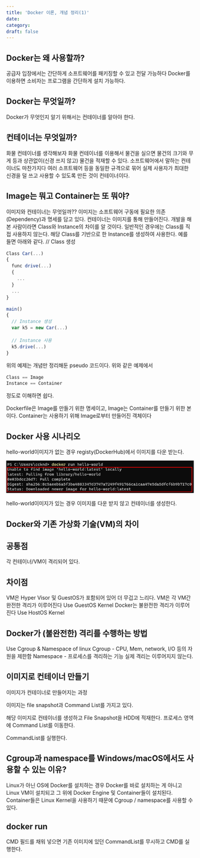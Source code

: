 ```yaml
---
title: 'Docker 이론, 개념 정리(1)'
date:
category:
draft: false
---
```


## Docker는 왜 사용할까?

공급자 입장에서는 간단하게 소프트웨어를 패키징할 수 있고 전달 가능하다
Docker를 이용하면 소비자는 프로그램을 간단하게 설치 가능하다.

## Docker는 무엇일까?

Docker가 무엇인지 알기 위해서는 컨테이너를 알아야 한다.

## 컨테이너는 무엇일까?

화물 컨테이너를 생각해보자
화물 컨테이너를 이용해서 물건을 실으면 물건의 크기와 무게 등과 상관없이(신경 쓰지 않고) 물건을 적재할 수 있다.
소프트웨어에서 말하는 컨테이너도 마찬가지다
여러 소프트웨어 등을 동일한 규격으로 묶어 실제 사용자가 최대한 신경을 덜 쓰고 사용할 수 있도록 만든 것이 컨테이너이다.

## Image는 뭐고 Container는 또 뭐야?

이미지와 컨테이너는 무엇일까??
이미지는 소프트웨어 구동에 필요한 의존(Dependency)과 명세를 담고 있다.
컨테이너는 이미지를 통해 만들어진다.
개발을 해본 사람이라면 Class와 Instance의 차이를 알 것이다.
일반적인 경우에는 Class를 직접 사용하지 않는다.
해당 Class를 기반으로 한 Instance를 생성하여 사용한다.
예를 들면 아래와 같다.
// Class 생성

```js
Class Car(...)
{
  func drive(...)
  {
    ...
  }
  ...
}
```

```js
main()
{
  // Instance 생성
  var k5 = new Car(...)

  // Instance 사용
  k5.drive(...)
}
```

위의 예제는 개념만 정리해둔 pseudo 코드이다.
위와 같은 예제에서

```js
Class == Image
Instance == Container
```

정도로 이해하면 쉽다.

Dockerfile은 Image를 만들기 위한 명세이고, Image는 Container를 만들기 위한 본이다.
Container는 사용하기 위해 Image로부터 만들어진 객체이다

## Docker 사용 시나리오

hello-world이미지가 없는 경우 registy(DockerHub)에서 이미지를 다운 받는다.

![picture 2](2021-03-08/5760633012eddee6570a7c22a7d8dc9a83aaab41b998d1a4302640603fccdc09.png)

hello-world이미지가 있는 경우 이미지를 다운 받지 않고 컨테이너를 생성한다.

## Docker와 기존 가상화 기술(VM)의 차이

## 공통점

각 컨테이너/VM이 격리되어 있다.

## 차이점

VM은 Hyper Visor 및 GuestOS가 포함되어 있어 더 무겁고 느리다.
VM은 각 VM간 완전한 격리가 이루어진다
Use GuestOS Kernel
Docker는 불완전한 격리가 이루어진다
Use HostOS Kernel

## Docker가 (불완전한) 격리를 수행하는 방법

Use Cgroup & Namespace of linux
Cgroup - CPU, Mem, network, I/O 등의 자원을 제한함
Namespace - 프로세스를 격리하는 기능
실제 격리는 이루어지지 않는다.

## 이미지로 컨테이너 만들기

이미지가 컨테이너로 만들어지는 과정

이미지는 file snapshot과 Command List를 가지고 있다.

해당 이미지로 컨테이너를 생성하고 File Snapshot을 HDD에 적재한다.
프로세스 영역에 Command List를 이동한다.

CommandList를 실행한다.

## Cgroup과 namespace를 Windows/macOS에서도 사용할 수 있는 이유?

Linux가 아닌 OS에 Docker를 설치하는 경우 Docker를 바로 설치하는 게 아니고 Linux VM이 설치되고 그 위에 Docker Engine 및 Container들이 설치된다.
Container들은 Linux Kernel을 사용하기 때문에 Cgroup / namespace를 사용할 수 있다.

## docker run <img> <CMD>

CMD 필드를 채워 넣으면
기존 이미지에 있던 CommandList를 무시하고 CMD를 실행한다.

